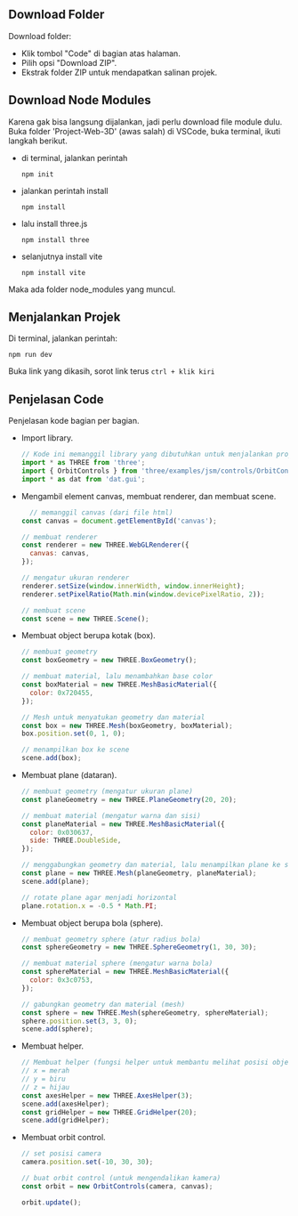 ## Download Folder
Download folder:
- Klik tombol "Code" di bagian atas halaman.
- Pilih opsi "Download ZIP".
- Ekstrak folder ZIP untuk mendapatkan salinan projek.

## Download Node Modules
Karena gak bisa langsung dijalankan, jadi perlu download file module dulu. Buka folder 'Project-Web-3D' (awas salah) di VSCode, buka terminal, ikuti langkah berikut.
- di terminal, jalankan perintah
  ```Shell
  npm init

- jalankan perintah install
  ```Shell
  npm install

- lalu install three.js
  ```Shell
  npm install three

- selanjutnya install vite
  ```Shell
  npm install vite

Maka ada folder node_modules yang muncul.

## Menjalankan Projek
Di terminal, jalankan perintah:
  ```Shell
  npm run dev
```
Buka link yang dikasih, sorot link terus `ctrl + klik kiri`

## Penjelasan Code
Penjelasan kode bagian per bagian.
- Import library.
  ```js
  // Kode ini memanggil library yang dibutuhkan untuk menjalankan projek.
  import * as THREE from 'three';
  import { OrbitControls } from 'three/examples/jsm/controls/OrbitControls';
  import * as dat from 'dat.gui';
  ```

- Mengambil element canvas, membuat renderer, dan membuat scene.
  ```js
    // memanggil canvas (dari file html)
  const canvas = document.getElementById('canvas');
  
  // membuat renderer
  const renderer = new THREE.WebGLRenderer({
    canvas: canvas,
  });

  // mengatur ukuran renderer
  renderer.setSize(window.innerWidth, window.innerHeight);
  renderer.setPixelRatio(Math.min(window.devicePixelRatio, 2));

  // membuat scene
  const scene = new THREE.Scene();
  ```
- Membuat object berupa kotak (box).
  ```js
  // membuat geometry
  const boxGeometry = new THREE.BoxGeometry();
  
  // membuat material, lalu menambahkan base color
  const boxMaterial = new THREE.MeshBasicMaterial({
    color: 0x720455,
  });
  
  // Mesh untuk menyatukan geometry dan material
  const box = new THREE.Mesh(boxGeometry, boxMaterial);
  box.position.set(0, 1, 0);

  // menampilkan box ke scene
  scene.add(box);
  ```

- Membuat plane (dataran).
  ```js
  // membuat geometry (mengatur ukuran plane)
  const planeGeometry = new THREE.PlaneGeometry(20, 20);
  
  // membuat material (mengatur warna dan sisi)
  const planeMaterial = new THREE.MeshBasicMaterial({
    color: 0x030637,
    side: THREE.DoubleSide,
  });
  
  // menggabungkan geometry dan material, lalu menampilkan plane ke scene
  const plane = new THREE.Mesh(planeGeometry, planeMaterial);
  scene.add(plane);
  
  // rotate plane agar menjadi horizontal
  plane.rotation.x = -0.5 * Math.PI;
  ```

- Membuat object berupa bola (sphere).
  ```js
  // membuat geometry sphere (atur radius bola)
  const sphereGeometry = new THREE.SphereGeometry(1, 30, 30);
  
  // membuat material sphere (mengatur warna bola)
  const sphereMaterial = new THREE.MeshBasicMaterial({
    color: 0x3c0753,
  });
  
  // gabungkan geometry dan material (mesh)
  const sphere = new THREE.Mesh(sphereGeometry, sphereMaterial);
  sphere.position.set(3, 3, 0);
  scene.add(sphere);
  ```

- Membuat helper.
  ```js
  // Membuat helper (fungsi helper untuk membantu melihat posisi object)
  // x = merah
  // y = biru
  // z = hijau
  const axesHelper = new THREE.AxesHelper(3);
  scene.add(axesHelper);
  const gridHelper = new THREE.GridHelper(20);
  scene.add(gridHelper);
  ```

- Membuat orbit control.
  ```js
  // set posisi camera
  camera.position.set(-10, 30, 30);
  
  // buat orbit control (untuk mengendalikan kamera)
  const orbit = new OrbitControls(camera, canvas);
  
  orbit.update();
  ```
